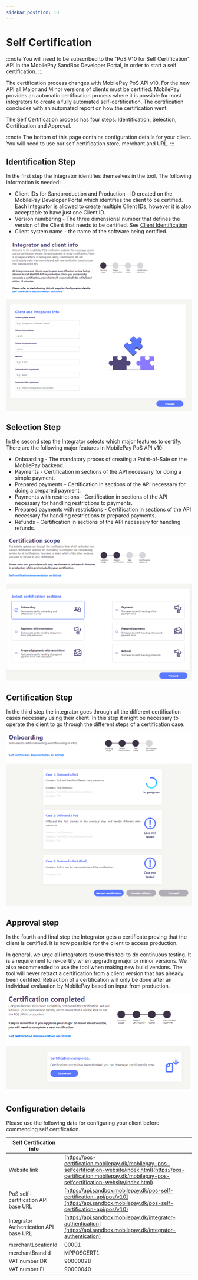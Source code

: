 ```yaml
---
sidebar_position: 10
---
```


# Self Certification

:::note
You will need to be subscribed to the "PoS V10 for Self Certification" API in the MobilePay SandBox Developer Portal, in order to start a self certification.
:::

The certification process changes with MobilePay PoS API v10. For the new API all Major and Minor versions of clients must be certified. MobilePay provides an automatic certification process where it is possible for most integrators to create a fully automated self-certification. The certification concludes with an automated report on how the certification went.

The Self Certification process has four steps: Identification, Selection, Certification and Approval.

:::note
The bottom of this page contains configuration details for your client. You will need to use our self certification store, merchant and URL.
:::

## Identification Step

In the first step the Integrator identifies themselves in the tool. The following information is needed:

* Client IDs for Sandproduction and Production - ID created on the MobilePay Developer Portal which identifies the client to be certified. Each Integrator is allowed to create multiple Client IDs, however it is also acceptable to have just one Client ID.
* Version numbering - The three dimensional number that defines the version of the Client that needs to be certified. See [Client Identification](/docs/pos/api-principles#client-versioning)
* Client system name - the name of the software being certified.

[![Identification step](/img/pos-identificationstep.PNG)](/img/pos-identificationstep.PNG)

## Selection Step

In the second step the Integrator selects which major features to certify. There are the following major features in MobilePay PoS API v10:

* Onboarding - The mandatory proces of creating a Point-of-Sale on the MobilePay backend.
* Payments - Certification in sections of the API necessary for doing a simple payment.
* Prepared payments - Certification in sections of the API necessary for doing a prepared payment.
* Payments with restrictions - Certification in sections of the API necessary for handling restrictions to payments.
* Prepared payments with restrictions - Certification in sections of the API necessary for handling restrictions to prepared payments.
* Refunds - Certification in sections of the API necessary for handling refunds.

[![Categories step](/img/pos-categories_step.PNG)](/img/pos-categories_step.PNG)

## Certification Step

In the third step the integrator goes through all the different certification cases necessary using their client. In this step it might be necessary to operate the client to go through the different steps of a certification case.

[![Onboarding cases](/img/pos-onboarding-cases.PNG)](/img/pos-onboarding-cases.PNG)

## Approval step

In the fourth and final step the Integrator gets a certificate proving that the client is certified. It is now possible for the client to access production.

In general, we urge all integrators to use this tool to do continuous testing. It is a requirement to re-certify when upgrading major or minor versions. We also recommended to use the tool when making new build versions. The tool will never retract a certification from a client version that has already been certified. Retraction of a certification will only be done after an individual evaluation by MobilePay based on input from production.

[![Approval step](/img/pos-approvalstep.PNG)](/img/pos-approvalstep.PNG)

## Configuration details

Please use the following data for configuring your client before commencing self certification.

| Self Certification info |  |
|---|---|
| Website link | [https://pos-certification.mobilepay.dk/mobilepay-pos-selfcertification-website/index.html](https://pos-certification.mobilepay.dk/mobilepay-pos-selfcertification-website/index.html) |
| PoS self-certification API base URL | [https://api.sandbox.mobilepay.dk/pos-self-certification-api/pos/v10](https://api.sandbox.mobilepay.dk/pos-self-certification-api/pos/v10) |
| Integrator Authentication API base URL | [https://api.sandbox.mobilepay.dk/integrator-authentication](https://api.sandbox.mobilepay.dk/integrator-authentication)
| merchantLocationId | 00001 |
| merchantBrandId | MPPOSCERT1 |
| VAT number DK | 90000028 |
| VAT number FI | 90000040 |

